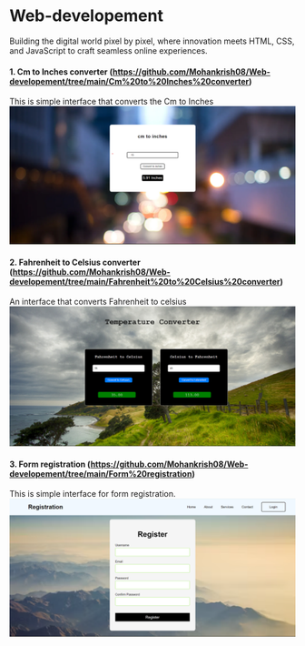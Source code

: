 # Web-developement
Building the digital world pixel by pixel, where innovation meets HTML, CSS, and JavaScript to craft seamless online experiences.

#### 1. Cm to Inches converter (https://github.com/Mohankrish08/Web-developement/tree/main/Cm%20to%20Inches%20converter)
This is simple interface that converts the Cm to Inches
![](https://github.com/Mohankrish08/Web-developement/blob/main/images/Cm%20to%20inches.png)

#### 2. Fahrenheit to Celsius converter (https://github.com/Mohankrish08/Web-developement/tree/main/Fahrenheit%20to%20Celsius%20converter)
An interface that converts Fahrenheit to celsius
![](https://github.com/Mohankrish08/Web-developement/blob/main/images/Temperature%20converter.png)

#### 3. Form registration (https://github.com/Mohankrish08/Web-developement/tree/main/Form%20registration)
This is simple interface for form registration.
![](https://github.com/Mohankrish08/Web-developement/blob/main/images/Form%20registration.png)
